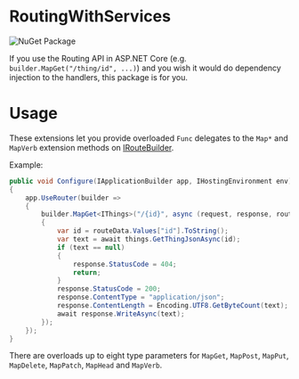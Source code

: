 # RoutingWithServices

![NuGet Package](https://img.shields.io/nuget/v/RendleLabs.AspNetCore.RoutingWithServices.svg)

If you use the Routing API in ASP.NET Core (e.g. `builder.MapGet("/thing/id", ...)`) and you wish it would
do dependency injection to the handlers, this package is for you.


# Usage

These extensions let you provide overloaded `Func` delegates to the `Map*` and `MapVerb` extension methods on
[IRouteBuilder](https://docs.microsoft.com/en-us/dotnet/api/microsoft.aspnetcore.routing.iroutebuilder).

Example:

```csharp
public void Configure(IApplicationBuilder app, IHostingEnvironment env)
{
    app.UseRouter(builder =>
    {
        builder.MapGet<IThings>("/{id}", async (request, response, routeData, things) =>
        {
            var id = routeData.Values["id"].ToString();
            var text = await things.GetThingJsonAsync(id);
            if (text == null)
            {
                response.StatusCode = 404;
                return;
            }
            response.StatusCode = 200;
            response.ContentType = "application/json";
            response.ContentLength = Encoding.UTF8.GetByteCount(text);
            await response.WriteAsync(text);
        });
    });
}
```

There are overloads up to eight type parameters for `MapGet`, `MapPost`, `MapPut`, `MapDelete`, `MapPatch`, `MapHead` and `MapVerb`.
